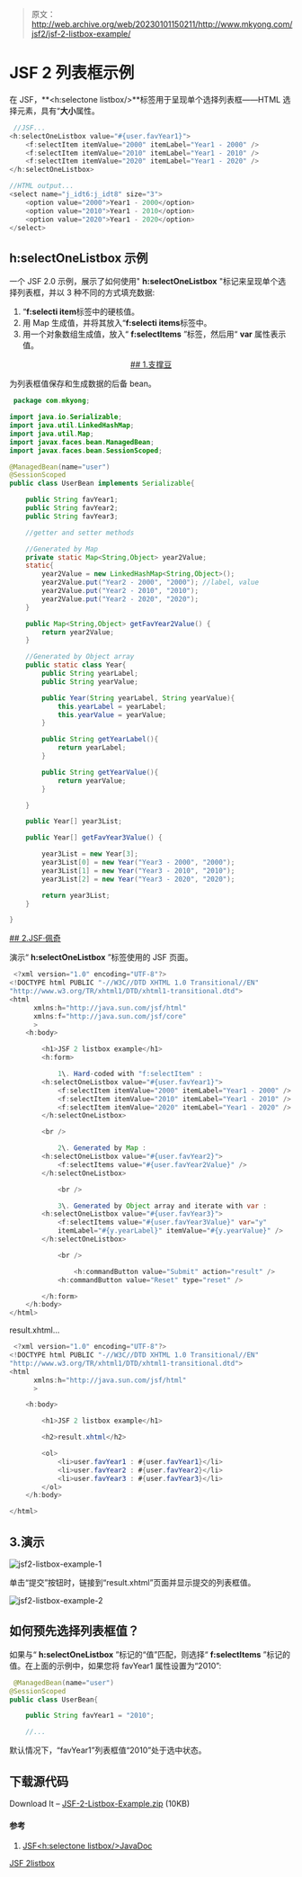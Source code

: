 > 原文：<http://web.archive.org/web/20230101150211/http://www.mkyong.com/jsf2/jsf-2-listbox-example/>

# JSF 2 列表框示例

在 JSF，**<h:selectone listbox/>**标签用于呈现单个选择列表框——HTML 选择元素，具有“**大小**属性。

```java
 //JSF...
<h:selectOneListbox value="#{user.favYear1}">
   	<f:selectItem itemValue="2000" itemLabel="Year1 - 2000" />
   	<f:selectItem itemValue="2010" itemLabel="Year1 - 2010" />
   	<f:selectItem itemValue="2020" itemLabel="Year1 - 2020" />
</h:selectOneListbox>

//HTML output...
<select name="j_idt6:j_idt8" size="3">	
	<option value="2000">Year1 - 2000</option> 
	<option value="2010">Year1 - 2010</option> 
	<option value="2020">Year1 - 2020</option> 
</select> 
```

## h:selectOneListbox 示例

一个 JSF 2.0 示例，展示了如何使用" **h:selectOneListbox** "标记来呈现单个选择列表框，并以 3 种不同的方式填充数据:

1.  “**f:selecti item**标签中的硬核值。
2.  用 Map 生成值，并将其放入“**f:selecti items**标签中。
3.  用一个对象数组生成值，放入“ **f:selectItems** ”标签，然后用“ **var** 属性表示值。

 <ins class="adsbygoogle" style="display:block; text-align:center;" data-ad-format="fluid" data-ad-layout="in-article" data-ad-client="ca-pub-2836379775501347" data-ad-slot="6894224149">## 1.支撑豆

为列表框值保存和生成数据的后备 bean。

```java
 package com.mkyong;

import java.io.Serializable;
import java.util.LinkedHashMap;
import java.util.Map;
import javax.faces.bean.ManagedBean;
import javax.faces.bean.SessionScoped;

@ManagedBean(name="user")
@SessionScoped
public class UserBean implements Serializable{

	public String favYear1;
	public String favYear2;
	public String favYear3;

	//getter and setter methods

	//Generated by Map
	private static Map<String,Object> year2Value;
	static{
		year2Value = new LinkedHashMap<String,Object>();
		year2Value.put("Year2 - 2000", "2000"); //label, value
		year2Value.put("Year2 - 2010", "2010");
		year2Value.put("Year2 - 2020", "2020");
	}

	public Map<String,Object> getFavYear2Value() {
		return year2Value;
	}

	//Generated by Object array
	public static class Year{
		public String yearLabel;
		public String yearValue;

		public Year(String yearLabel, String yearValue){
			this.yearLabel = yearLabel;
			this.yearValue = yearValue;
		}

		public String getYearLabel(){
			return yearLabel;
		}

		public String getYearValue(){
			return yearValue;
		}

	}

	public Year[] year3List;

	public Year[] getFavYear3Value() {

		year3List = new Year[3];
		year3List[0] = new Year("Year3 - 2000", "2000");
		year3List[1] = new Year("Year3 - 2010", "2010");
		year3List[2] = new Year("Year3 - 2020", "2020");

		return year3List;
	}

} 
```

 <ins class="adsbygoogle" style="display:block" data-ad-client="ca-pub-2836379775501347" data-ad-slot="8821506761" data-ad-format="auto" data-ad-region="mkyongregion">## 2.JSF·佩奇

演示“ **h:selectOneListbox** ”标签使用的 JSF 页面。

```java
 <?xml version="1.0" encoding="UTF-8"?>
<!DOCTYPE html PUBLIC "-//W3C//DTD XHTML 1.0 Transitional//EN" 
"http://www.w3.org/TR/xhtml1/DTD/xhtml1-transitional.dtd">
<html    
      xmlns:h="http://java.sun.com/jsf/html"
      xmlns:f="http://java.sun.com/jsf/core"
      >
    <h:body>

    	<h1>JSF 2 listbox example</h1>
    	<h:form>

	        1\. Hard-coded with "f:selectItem" : 
   		<h:selectOneListbox value="#{user.favYear1}">
   			<f:selectItem itemValue="2000" itemLabel="Year1 - 2000" />
   			<f:selectItem itemValue="2010" itemLabel="Year1 - 2010" />
   			<f:selectItem itemValue="2020" itemLabel="Year1 - 2020" />
   		</h:selectOneListbox>

   		<br />

	        2\. Generated by Map :
   		<h:selectOneListbox value="#{user.favYear2}">
   			<f:selectItems value="#{user.favYear2Value}" />
   		</h:selectOneListbox>

	        <br />

	        3\. Generated by Object array and iterate with var :
   		<h:selectOneListbox value="#{user.favYear3}">
   			<f:selectItems value="#{user.favYear3Value}" var="y"
   			itemLabel="#{y.yearLabel}" itemValue="#{y.yearValue}" />
   		</h:selectOneListbox>

	        <br />

    	        <h:commandButton value="Submit" action="result" />
	        <h:commandButton value="Reset" type="reset" />

    	</h:form>
    </h:body>
</html> 
```

result.xhtml…

```java
 <?xml version="1.0" encoding="UTF-8"?>
<!DOCTYPE html PUBLIC "-//W3C//DTD XHTML 1.0 Transitional//EN" 
"http://www.w3.org/TR/xhtml1/DTD/xhtml1-transitional.dtd">
<html    
      xmlns:h="http://java.sun.com/jsf/html"
      >

    <h:body>

    	<h1>JSF 2 listbox example</h1>

    	<h2>result.xhtml</h2>

    	<ol>
    		<li>user.favYear1 : #{user.favYear1}</li>
    		<li>user.favYear2 : #{user.favYear2}</li>
    		<li>user.favYear3 : #{user.favYear3}</li>
    	</ol>
    </h:body>

</html> 
```

## 3.演示

![jsf2-listbox-example-1](img/73f2dcdd9673075eecef3490e895168e.png "jsf2-listbox-example-1")

单击“提交”按钮时，链接到“result.xhtml”页面并显示提交的列表框值。

![jsf2-listbox-example-2](img/04cb1b634bd8600207a30cad225b51bd.png "jsf2-listbox-example-2")

## 如何预先选择列表框值？

如果与“ **h:selectOneListbox** ”标记的“值”匹配，则选择“ **f:selectItems** ”标记的值。在上面的示例中，如果您将 favYear1 属性设置为“2010”:

```java
 @ManagedBean(name="user")
@SessionScoped
public class UserBean{

	public String favYear1 = "2010";

	//... 
```

默认情况下，“favYear1”列表框值“2010”处于选中状态。

## 下载源代码

Download It – [JSF-2-Listbox-Example.zip](http://web.archive.org/web/20190225103149/http://www.mkyong.com/wp-content/uploads/2010/10/JSF-2-Listbox-Example.zip) (10KB)

#### 参考

1.  [JSF<h:selectone listbox/>JavaDoc](http://web.archive.org/web/20190225103149/https://javaserverfaces.dev.java.net/nonav/docs/2.0/pdldocs/facelets/h/selectOneListbox.html)

[JSF 2](http://web.archive.org/web/20190225103149/http://www.mkyong.com/tag/jsf2/)[listbox](http://web.archive.org/web/20190225103149/http://www.mkyong.com/tag/listbox/)







